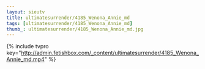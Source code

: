 ```yaml
--- 
layout: sieutv
title: ultimatesurrender/4185_Wenona_Annie_md
tags: [ultimatesurrender/4185_Wenona_Annie_md]
thumb_: ultimatesurrender/4185_Wenona_Annie_md.jpg
---
```

{% include tvpro key="http://admin.fetishbox.com/_content/ultimatesurrender/4185_Wenona_Annie_md.mp4" %} 
